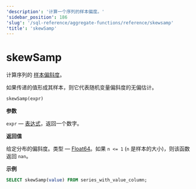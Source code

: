 ```yaml
---
'description': '计算一个序列的样本偏度。'
'sidebar_position': 186
'slug': '/sql-reference/aggregate-functions/reference/skewsamp'
'title': 'skewSamp'
---
```



# skewSamp

计算序列的 [样本偏斜度](https://en.wikipedia.org/wiki/Skewness)。

如果传递的值形成其样本，则它代表随机变量偏斜度的无偏估计。

```sql
skewSamp(expr)
```

**参数**

`expr` — [表达式](/sql-reference/syntax#expressions)，返回一个数字。

**返回值**

给定分布的偏斜度。类型 — [Float64](../../../sql-reference/data-types/float.md)。如果 `n <= 1` (`n` 是样本的大小)，则该函数返回 `nan`。

**示例**

```sql
SELECT skewSamp(value) FROM series_with_value_column;
```
